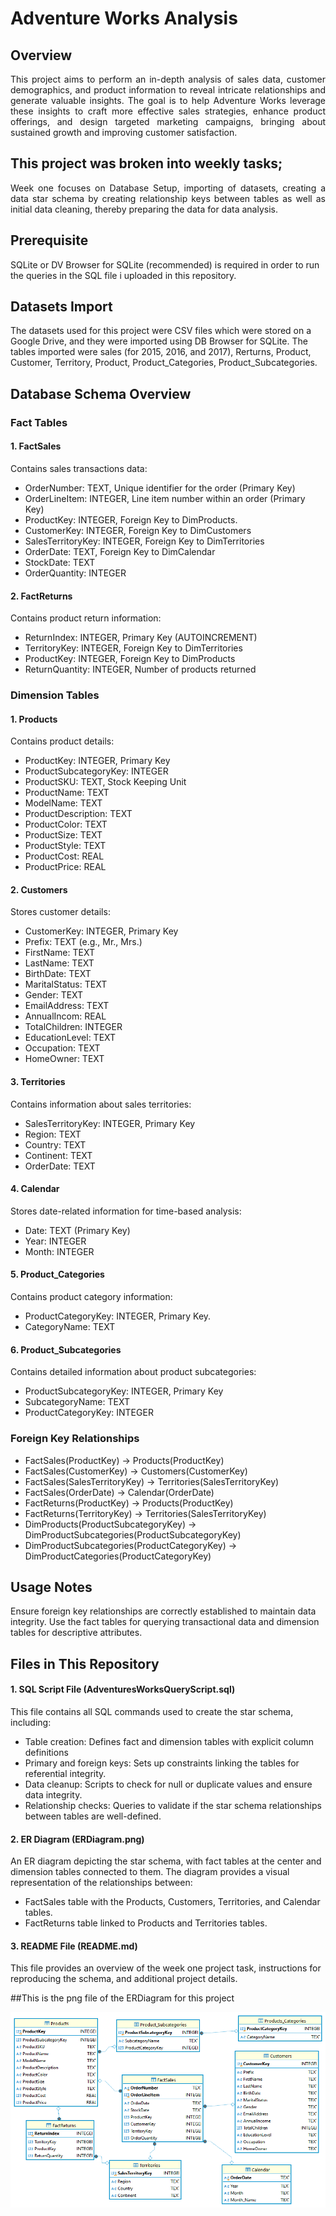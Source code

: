 # **Adventure Works Analysis**
##  Overview
<div align="justify">
This project aims to perform an in-depth analysis of sales data, customer demographics, and product information to reveal intricate relationships and generate valuable insights. The goal is to help Adventure Works leverage these insights to craft more effective sales strategies, enhance product offerings, and design targeted marketing campaigns, bringing about sustained growth and improving customer satisfaction.</div>

##  This project was broken into weekly tasks;
<div align="justify">Week one focuses on Database Setup, importing of datasets, creating a data star schema by creating relationship keys between tables as well as initial data cleaning, thereby preparing the data for data analysis.</div>

## Prerequisite
SQLite or DV Browser for SQLite (recommended) is required in order to run the queries in the SQL file i uploaded in this repository.


## Datasets Import
The datasets used for this project were CSV files which were stored on a Google Drive, and they were imported using DB Browser for SQLite.
The tables imported were sales (for 2015, 2016, and 2017), Rerturns, Product, Customer, Territory, Product, Product_Categories, Product_Subcategories.

## Database Schema Overview

### Fact Tables
#### 1. FactSales
Contains sales transactions data:

- OrderNumber: TEXT, Unique identifier for the order (Primary Key)
- OrderLineItem: INTEGER, Line item number within an order (Primary Key)
- ProductKey: INTEGER, Foreign Key to DimProducts.
- CustomerKey: INTEGER, Foreign Key to DimCustomers
- SalesTerritoryKey: INTEGER, Foreign Key to DimTerritories
- OrderDate: TEXT, Foreign Key to DimCalendar
- StockDate: TEXT
- OrderQuantity: INTEGER
#### 2. FactReturns
Contains product return information:

- ReturnIndex: INTEGER, Primary Key (AUTOINCREMENT)
- TerritoryKey: INTEGER, Foreign Key to DimTerritories
- ProductKey: INTEGER, Foreign Key to DimProducts
- ReturnQuantity: INTEGER, Number of products returned

### Dimension Tables

#### 1. Products
Contains product details: 

- ProductKey: INTEGER, Primary Key
- ProductSubcategoryKey: INTEGER
- ProductSKU: TEXT, Stock Keeping Unit
- ProductName: TEXT
- ModelName: TEXT
- ProductDescription: TEXT
- ProductColor: TEXT
- ProductSize: TEXT
- ProductStyle: TEXT
- ProductCost: REAL
- ProductPrice: REAL

#### 2. Customers
Stores customer details:

- CustomerKey: INTEGER, Primary Key
- Prefix: TEXT (e.g., Mr., Mrs.)
- FirstName: TEXT
- LastName: TEXT
- BirthDate: TEXT
- MaritalStatus: TEXT
- Gender: TEXT
- EmailAddress: TEXT
- AnnualIncom: REAL
- TotalChildren: INTEGER
- EducationLevel: TEXT
- Occupation: TEXT
- HomeOwner: TEXT
  
#### 3. Territories
Contains information about sales territories:

- SalesTerritoryKey: INTEGER, Primary Key
- Region: TEXT
- Country: TEXT
- Continent: TEXT
- OrderDate: TEXT

#### 4. Calendar
Stores date-related information for time-based analysis:

- Date: TEXT (Primary Key)
- Year: INTEGER
- Month: INTEGER

#### 5. Product_Categories
Contains product category information:

- ProductCategoryKey: INTEGER, Primary Key.
- CategoryName: TEXT

#### 6. Product_Subcategories
Contains detailed information about product subcategories:

- ProductSubcategoryKey: INTEGER, Primary Key
- SubcategoryName: TEXT
- ProductCategoryKey: INTEGER

### Foreign Key Relationships

- FactSales(ProductKey) → Products(ProductKey)
- FactSales(CustomerKey) → Customers(CustomerKey)
- FactSales(SalesTerritoryKey) → Territories(SalesTerritoryKey)
- FactSales(OrderDate) → Calendar(OrderDate)
- FactReturns(ProductKey) → Products(ProductKey)
- FactReturns(TerritoryKey) → Territories(SalesTerritoryKey)
- DimProducts(ProductSubcategoryKey) → DimProductSubcategories(ProductSubcategoryKey)
- DimProductSubcategories(ProductCategoryKey) → DimProductCategories(ProductCategoryKey)


## Usage Notes
Ensure foreign key relationships are correctly established to maintain data integrity.
Use the fact tables for querying transactional data and dimension tables for descriptive attributes.


## Files in This Repository
#### 1. SQL Script File (AdventuresWorksQueryScript.sql)
This file contains all SQL commands used to create the star schema, including:

- Table creation: Defines fact and dimension tables with explicit column definitions
- Primary and foreign keys: Sets up constraints linking the tables for referential integrity.
- Data cleanup: Scripts to check for null or duplicate values and ensure data integrity.
- Relationship checks: Queries to validate if the star schema relationships between tables are well-defined.
  
#### 2. ER Diagram (ERDiagram.png)

An ER diagram depicting the star schema, with fact tables at the center and dimension tables connected to them. The diagram provides a visual representation of the relationships between:

- FactSales table with the Products, Customers, Territories, and Calendar tables.
- FactReturns table linked to Products and Territories tables.

#### 3. README File (README.md)
This file provides an overview of the week one project task, instructions for reproducing the schema, and additional project details.

##This is the png file of the ERDiagram for this project

![](ERDiagram_Adventure_Works.png)
